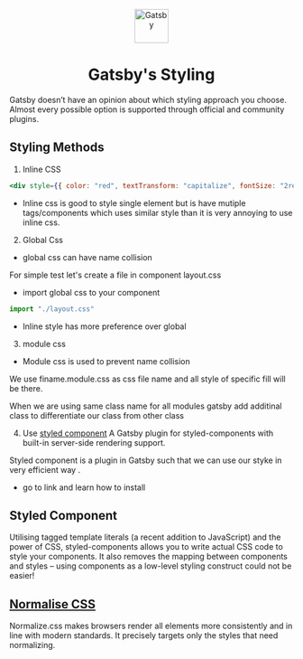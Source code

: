 <p align="center">
  <a href="https://www.gatsbyjs.com">
    <img alt="Gatsby" src="https://www.gatsbyjs.com/Gatsby-Monogram.svg" width="60" />
  </a>
</p>
<h1 align="center">
  Gatsby's Styling
</h1>

Gatsby doesn’t have an opinion about which styling approach you choose. Almost every possible option is supported through official and community plugins.

## Styling Methods

1. Inline CSS

```jsx
<div style={{ color: "red", textTransform: "capitalize", fontSize: "2rem" }}>
```

- Inline css is good to style single element but is have mutiple tags/components which uses similar style than it is very annoying to use inline css.

2. Global Css

- global css can have name collision

For simple test let's create a file in component layout.css

- import global css to your component

```jsx
import "./layout.css"
```

- Inline style has more preference over global

3. module css

- Module css is used to prevent name collision

We use finame.module.css as css file name and all style of specific fill will be there.

When we are using same class name for all modules gatsby add additinal class to differentiate our class from other class

4. Use [styled component](https://www.gatsbyjs.com/plugins/gatsby-plugin-styled-components/)
   A Gatsby plugin for styled-components with built-in server-side rendering support.

Styled component is a plugin in Gatsby such that we can use our styke in very efficient way .

- go to link and learn how to install

## Styled Component

Utilising tagged template literals (a recent addition to JavaScript) and the power of CSS, styled-components allows you to write actual CSS code to style your components. It also removes the mapping between components and styles – using components as a low-level styling construct could not be easier!

## [Normalise CSS](https://necolas.github.io/normalize.css/)

Normalize.css makes browsers render all elements more consistently and in line with modern standards. It precisely targets only the styles that need normalizing.
